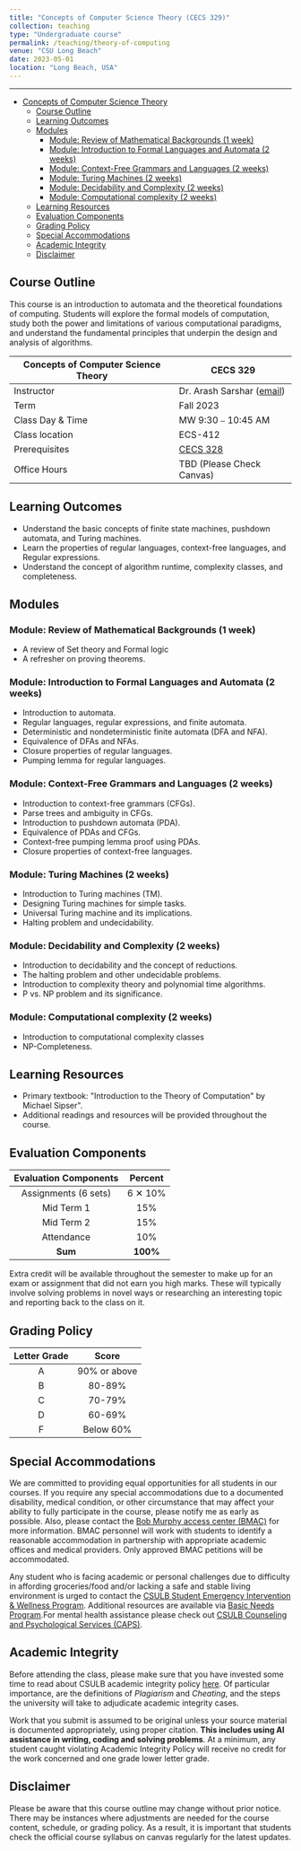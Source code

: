 ```yaml
---
title: "Concepts of Computer Science Theory (CECS 329)"
collection: teaching
type: "Undergraduate course"
permalink: /teaching/theory-of-computing
venue: "CSU Long Beach"
date: 2023-05-01
location: "Long Beach, USA"
---
```


---


- [Concepts of Computer Science Theory](#concepts-of-computer-science-theory)
  - [Course Outline](#course-outline)
  - [Learning Outcomes](#learning-outcomes)
  - [Modules](#modules)
    - [Module: Review of Mathematical Backgrounds (1 week)](#module-review-of-mathematical-backgrounds-1-week)
    - [Module: Introduction to Formal Languages and Automata (2 weeks)](#module-introduction-to-formal-languages-and-automata-2-weeks)
    - [Module: Context-Free Grammars and Languages (2 weeks)](#module-context-free-grammars-and-languages-2-weeks)
    - [Module: Turing Machines (2 weeks)](#module-turing-machines-2-weeks)
    - [Module: Decidability and Complexity (2 weeks)](#module-decidability-and-complexity-2-weeks)
    - [Module: Computational complexity (2 weeks)](#module-computational-complexity-2-weeks)
  - [Learning Resources](#learning-resources)
  - [Evaluation Components](#evaluation-components)
  - [Grading Policy](#grading-policy)
  - [Special Accommodations](#special-accommodations)
  - [Academic Integrity](#academic-integrity)
  - [Disclaimer](#disclaimer)


## Course Outline 

This course is an introduction to automata and the theoretical foundations of computing. Students will explore the formal models of computation, study both the power and limitations of various computational paradigms, and understand the fundamental principles that underpin the design and analysis of algorithms.


|    Concepts of Computer Science Theory  |    CECS 329   |
|---|---|
| Instructor | Dr. Arash Sarshar ([email](mailto:arash.sarshar@csulb.edu)) |
| Term  | Fall 2023 |
| Class Day & Time |  MW	9:30 ⎯ 10:45 AM  |
| Class location   | ECS-412 |
| Prerequisites    | [CECS 328](http://catalog.csulb.edu/content.php?catoid=6&navoid=668#tt4187)|
| Office Hours | TBD (Please Check Canvas)

## Learning Outcomes

- Understand the basic concepts of finite state machines, pushdown automata, and Turing machines.
- Learn the properties of regular languages, context-free languages, and Regular expressions.
- Understand the concept of algorithm runtime, complexity classes, and completeness. 

## Modules

### Module: Review of Mathematical Backgrounds (1 week)
- A review of Set theory and Formal logic
- A refresher on proving theorems.

### Module: Introduction to Formal Languages and Automata (2 weeks)
- Introduction to automata.
- Regular languages, regular expressions, and finite automata.
- Deterministic and nondeterministic finite automata (DFA and NFA).
- Equivalence of DFAs and NFAs.
- Closure properties of regular languages.
- Pumping lemma for regular languages.

### Module: Context-Free Grammars and Languages (2 weeks)
- Introduction to context-free grammars (CFGs).
- Parse trees and ambiguity in CFGs.
- Introduction to pushdown automata (PDA).
- Equivalence of PDAs and CFGs.
- Context-free pumping lemma proof using PDAs.
- Closure properties of context-free languages.

### Module: Turing Machines (2 weeks)
- Introduction to Turing machines (TM).
- Designing Turing machines for simple tasks.
- Universal Turing machine and its implications.
- Halting problem and undecidability.

### Module: Decidability and Complexity (2 weeks)
- Introduction to decidability and the concept of reductions.
- The halting problem and other undecidable problems.
- Introduction to complexity theory and polynomial time algorithms.
- P vs. NP problem and its significance.

### Module: Computational complexity (2 weeks)
- Introduction to computational complexity classes 
- NP-Completeness.

## Learning Resources

- Primary textbook: ‍"Introduction to the Theory of Computation" by Michael Sipser".
- Additional readings and resources will be provided throughout the course.


## Evaluation Components 


| Evaluation Components | Percent |
|:---------------------:|:-------:|
| Assignments (6 sets)  | 6 ✕ 10% |
| Mid Term 1            | 15%     |
| Mid Term 2            | 15%     |
| Attendance            | 10%     |
| **Sum**               | **100%**|

Extra credit will be available throughout the semester to make up for an exam or assignment that did not earn you high marks. These will typically involve solving problems in novel ways or researching an interesting topic and reporting back to the class on it.

## Grading Policy

| Letter Grade | Score |
|:---------------------:|:-------:|
| A                     | 90% or above |
| B                     | 80-89%     |
|  C                    | 70-79%      |
| D                     | 60-69%     |
| F                   | Below 60%   |
 
## Special Accommodations

We are committed to providing equal opportunities for all students in our courses. If you require any special accommodations due to a documented disability, medical condition, or other circumstance that may affect your ability to fully participate in the course, please notify me as early as possible. Also, please contact the [Bob Murphy access center (BMAC)](https://www.csulb.edu/student-affairs/bob-murphy-access-center) for more information. BMAC personnel will work with students to identify a reasonable accommodation in partnership with appropriate academic offices and medical providers. Only approved BMAC petitions will be accommodated.

Any student who is facing academic or personal challenges due to difficulty in affording groceries/food and/or lacking a safe and stable living environment is urged to contact the [CSULB Student Emergency Intervention & Wellness Program](http://web.csulb.edu/divisions/students/studentdean/emergency_grant/). Additional resources are available via [Basic Needs Program](http://web.csulb.edu/divisions/students/basic_needs_program/index.html).For mental health assistance please check out [CSULB Counseling and Psychological Services (CAPS)](http://web.csulb.edu/divisions/students/caps/).

## Academic Integrity

Before attending the class, please make sure that you have invested some time to read about CSULB academic integrity policy [here](https://www.csulb.edu/college-of-business/office-of-the-dean/academic-integrity). Of particular importance, are the definitions of *Plagiarism* and *Cheating*, and the steps the university will take to adjudicate academic integrity cases.

Work that you submit is assumed to be original unless your source material is documented appropriately, using proper citation. **This includes using AI assistance in writing, coding and solving problems**. At a minimum, any student caught violating Academic Integrity Policy will receive no credit for the work concerned and one grade lower letter grade.

## Disclaimer

Please be aware that this course outline may change without prior notice. There may be instances where adjustments are needed for the course content, schedule, or grading policy. As a result, it is important that students check the official course syllabus on canvas regularly for the latest updates.